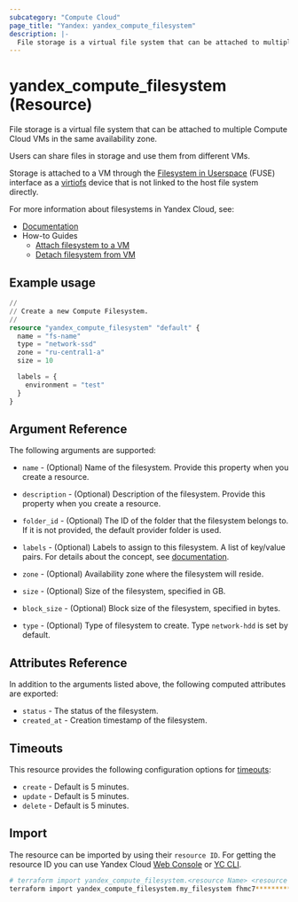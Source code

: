 ```yaml
---
subcategory: "Compute Cloud"
page_title: "Yandex: yandex_compute_filesystem"
description: |-
  File storage is a virtual file system that can be attached to multiple Compute Cloud VMs in the same availability zone.
---
```


# yandex_compute_filesystem (Resource)

File storage is a virtual file system that can be attached to multiple Compute Cloud VMs in the same availability zone.

Users can share files in storage and use them from different VMs.

Storage is attached to a VM through the [Filesystem in Userspace](https://en.wikipedia.org/wiki/Filesystem_in_Userspace) (FUSE) interface as a [virtiofs](https://www.kernel.org/doc/html/latest/filesystems/virtiofs.html) device that is not linked to the host file system directly.

For more information about filesystems in Yandex Cloud, see:

* [Documentation](https://yandex.cloud/docs/compute/concepts/filesystem)
* How-to Guides
  * [Attach filesystem to a VM](https://yandex.cloud/docs/compute/operations/filesystem/attach-to-vm)
  * [Detach filesystem from VM](https://yandex.cloud/docs/compute/operations/filesystem/detach-from-vm)

## Example usage

```terraform
//
// Create a new Compute Filesystem.
//
resource "yandex_compute_filesystem" "default" {
  name = "fs-name"
  type = "network-ssd"
  zone = "ru-central1-a"
  size = 10

  labels = {
    environment = "test"
  }
}
```

## Argument Reference

The following arguments are supported:

* `name` - (Optional) Name of the filesystem. Provide this property when you create a resource.

* `description` - (Optional) Description of the filesystem. Provide this property when you create a resource.

* `folder_id` - (Optional) The ID of the folder that the filesystem belongs to. If it is not provided, the default provider folder is used.

* `labels` - (Optional) Labels to assign to this filesystem. A list of key/value pairs. For details about the concept, see [documentation](https://yandex.cloud/docs/overview/concepts/services#labels).

* `zone` - (Optional) Availability zone where the filesystem will reside.

* `size` - (Optional) Size of the filesystem, specified in GB.

* `block_size` - (Optional) Block size of the filesystem, specified in bytes.

* `type` - (Optional) Type of filesystem to create. Type `network-hdd` is set by default.

## Attributes Reference

In addition to the arguments listed above, the following computed attributes are exported:

* `status` - The status of the filesystem.
* `created_at` - Creation timestamp of the filesystem.

## Timeouts

This resource provides the following configuration options for [timeouts](https://www.terraform.io/docs/language/resources/syntax.html#operation-timeouts):

- `create` - Default is 5 minutes.
- `update` - Default is 5 minutes.
- `delete` - Default is 5 minutes.

## Import

The resource can be imported by using their `resource ID`. For getting the resource ID you can use Yandex Cloud [Web Console](https://console.yandex.cloud) or [YC CLI](https://yandex.cloud/docs/cli/quickstart).

```bash
# terraform import yandex_compute_filesystem.<resource Name> <resource Id>
terraform import yandex_compute_filesystem.my_filesystem fhmc7**********ngipq
```
